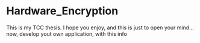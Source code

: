 # Hardware_Encryption
This is my TCC thesis. I hope you enjoy, and this is just to open your mind... now, develop yout own application, with this info
